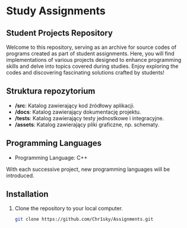 # Study Assignments

## Student Projects Repository

Welcome to this repository, serving as an archive for source codes of programs created as part of student assignments. Here, you will find implementations of various projects designed to enhance programming skills and delve into topics covered during studies. Enjoy exploring the codes and discovering fascinating solutions crafted by students!

## Struktura repozytorium

- **/src**: Katalog zawierający kod źródłowy aplikacji.
- **/docs**: Katalog zawierający dokumentację projektu.
- **/tests**: Katalog zawierający testy jednostkowe i integracyjne.
- **/assets**: Katalog zawierający pliki graficzne, np. schematy.

## Programming Languages

- Programming Language: C++

With each successive project, new programming languages will be introduced.

## Installation

1. Clone the repository to your local computer.
   ```bash
   git clone https://github.com/Chr1sky/Assignments.git
